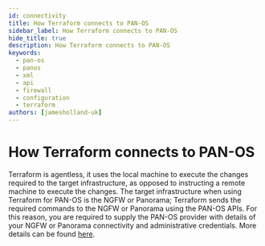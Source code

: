 ```yaml
---
id: connectivity
title: How Terraform connects to PAN-OS
sidebar_label: How Terraform connects to PAN-OS
hide_title: true
description: How Terraform connects to PAN-OS
keywords:
  - pan-os
  - panos
  - xml
  - api
  - firewall
  - configuration
  - terraform
authors: [jamesholland-uk]
---
```


# How Terraform connects to PAN-OS

Terraform is agentless, it uses the local machine to execute the changes required to the target infrastructure, as opposed to instructing a remote machine to execute the changes. The target infrastructure when using Terraform for PAN-OS is the NGFW or Panorama; Terraform sends the required commands to the NGFW or Panorama using the PAN-OS APIs. For this reason, you are required to supply the PAN-OS provider with details of your NGFW or Panorama connectivity and administrative credentials. More details can be found [here](https://registry.terraform.io/providers/PaloAltoNetworks/panos/latest/docs#argument-reference).
